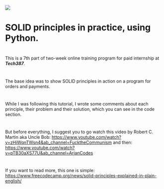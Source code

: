 <img src="https://imgs.search.brave.com/3lDrLup_2Qq4oKhzOcgkTEOzChAweEfn8akfg_qMzXo/rs:fit:1134:586:1/g:ce/aHR0cHM6Ly9laGlr/aW95YS5jb20vd3At/Y29udGVudC91cGxv/YWRzLzIwMjAvMDIv/U09MSUQtRGVzaWdu/LVByaW5jaXBsZXMt/aW4tQy5wbmc">

# SOLID principles in practice, using Python.
# 
This is a 7th part of two-week online training program for paid internship at ***Tech387***.
#
The base idea was to show SOLID principles in action on a program for orders and payments.
#
While I was following this tutorial, I wrote some comments about each principle, their problem and their solution, which you can see in the code section.
#
But before everything, I suggest you to go watch this video by Robert C. Martin aka Uncle Bob: https://www.youtube.com/watch?v=zHiWqnTWsn4&ab_channel=FucktheCommunism and then: https://www.youtube.com/watch?v=pTB30aXS77U&ab_channel=ArjanCodes
#
If you want to read more, this one is simple: https://www.freecodecamp.org/news/solid-principles-explained-in-plain-english/

